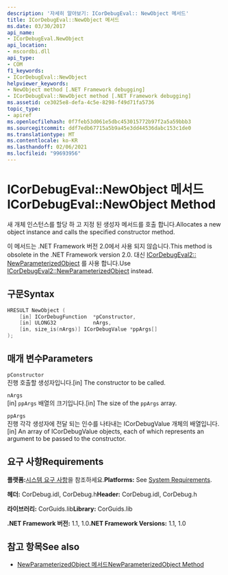 ```yaml
---
description: '자세히 알아보기: ICorDebugEval:: NewObject 메서드'
title: ICorDebugEval::NewObject 메서드
ms.date: 03/30/2017
api_name:
- ICorDebugEval.NewObject
api_location:
- mscordbi.dll
api_type:
- COM
f1_keywords:
- ICorDebugEval::NewObject
helpviewer_keywords:
- NewObject method [.NET Framework debugging]
- ICorDebugEval::NewObject method [.NET Framework debugging]
ms.assetid: ce3025e8-defa-4c5e-8298-f49d71fa5736
topic_type:
- apiref
ms.openlocfilehash: 0f7feb53d061e5dbc453015772b97f2a5a59bbb3
ms.sourcegitcommit: ddf7edb67715a5b9a45e3dd44536dabc153c1de0
ms.translationtype: MT
ms.contentlocale: ko-KR
ms.lasthandoff: 02/06/2021
ms.locfileid: "99693956"
---
```

# <a name="icordebugevalnewobject-method"></a><span data-ttu-id="52e5d-103">ICorDebugEval::NewObject 메서드</span><span class="sxs-lookup"><span data-stu-id="52e5d-103">ICorDebugEval::NewObject Method</span></span>

<span data-ttu-id="52e5d-104">새 개체 인스턴스를 할당 하 고 지정 된 생성자 메서드를 호출 합니다.</span><span class="sxs-lookup"><span data-stu-id="52e5d-104">Allocates a new object instance and calls the specified constructor method.</span></span>  
  
 <span data-ttu-id="52e5d-105">이 메서드는 .NET Framework 버전 2.0에서 사용 되지 않습니다.</span><span class="sxs-lookup"><span data-stu-id="52e5d-105">This method is obsolete in the .NET Framework version 2.0.</span></span> <span data-ttu-id="52e5d-106">대신 [ICorDebugEval2:: NewParameterizedObject](icordebugeval2-newparameterizedobject-method.md) 를 사용 합니다.</span><span class="sxs-lookup"><span data-stu-id="52e5d-106">Use [ICorDebugEval2::NewParameterizedObject](icordebugeval2-newparameterizedobject-method.md) instead.</span></span>  
  
## <a name="syntax"></a><span data-ttu-id="52e5d-107">구문</span><span class="sxs-lookup"><span data-stu-id="52e5d-107">Syntax</span></span>  
  
```cpp  
HRESULT NewObject (  
    [in] ICorDebugFunction  *pConstructor,  
    [in] ULONG32            nArgs,  
    [in, size_is(nArgs)] ICorDebugValue *ppArgs[]  
);  
```  
  
## <a name="parameters"></a><span data-ttu-id="52e5d-108">매개 변수</span><span class="sxs-lookup"><span data-stu-id="52e5d-108">Parameters</span></span>  

 `pConstructor`  
 <span data-ttu-id="52e5d-109">진행 호출할 생성자입니다.</span><span class="sxs-lookup"><span data-stu-id="52e5d-109">[in] The constructor to be called.</span></span>  
  
 `nArgs`  
 <span data-ttu-id="52e5d-110">[in] `ppArgs` 배열의 크기입니다.</span><span class="sxs-lookup"><span data-stu-id="52e5d-110">[in] The size of the `ppArgs` array.</span></span>  
  
 `ppArgs`  
 <span data-ttu-id="52e5d-111">진행 각각 생성자에 전달 되는 인수를 나타내는 ICorDebugValue 개체의 배열입니다.</span><span class="sxs-lookup"><span data-stu-id="52e5d-111">[in] An array of ICorDebugValue objects, each of which represents an argument to be passed to the constructor.</span></span>  
  
## <a name="requirements"></a><span data-ttu-id="52e5d-112">요구 사항</span><span class="sxs-lookup"><span data-stu-id="52e5d-112">Requirements</span></span>  

 <span data-ttu-id="52e5d-113">**플랫폼:**[시스템 요구 사항](../../get-started/system-requirements.md)을 참조하세요.</span><span class="sxs-lookup"><span data-stu-id="52e5d-113">**Platforms:** See [System Requirements](../../get-started/system-requirements.md).</span></span>  
  
 <span data-ttu-id="52e5d-114">**헤더:** CorDebug.idl, CorDebug.h</span><span class="sxs-lookup"><span data-stu-id="52e5d-114">**Header:** CorDebug.idl, CorDebug.h</span></span>  
  
 <span data-ttu-id="52e5d-115">**라이브러리:** CorGuids.lib</span><span class="sxs-lookup"><span data-stu-id="52e5d-115">**Library:** CorGuids.lib</span></span>  
  
 <span data-ttu-id="52e5d-116">**.NET Framework 버전:** 1.1, 1.0</span><span class="sxs-lookup"><span data-stu-id="52e5d-116">**.NET Framework Versions:** 1.1, 1.0</span></span>  
  
## <a name="see-also"></a><span data-ttu-id="52e5d-117">참고 항목</span><span class="sxs-lookup"><span data-stu-id="52e5d-117">See also</span></span>

- [<span data-ttu-id="52e5d-118">NewParameterizedObject 메서드</span><span class="sxs-lookup"><span data-stu-id="52e5d-118">NewParameterizedObject Method</span></span>](icordebugeval2-newparameterizedobject-method.md)
